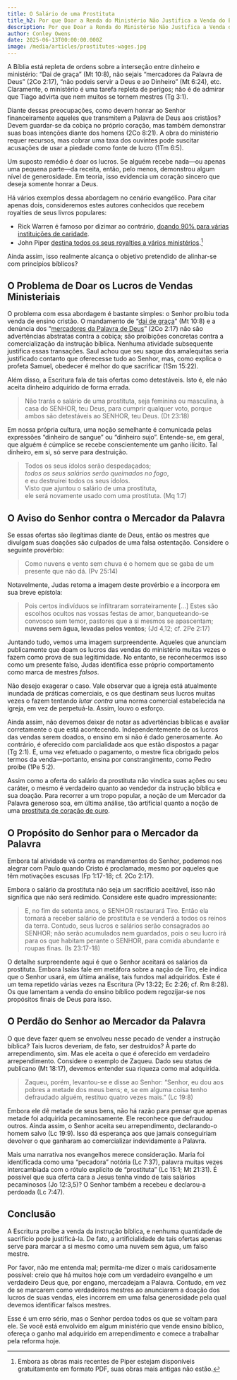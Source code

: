 ```yaml
---
title: O Salário de uma Prostituta
title_h2: Por que Doar a Renda do Ministério Não Justifica a Venda do Ensino Cristão
description: Por que Doar a Renda do Ministério Não Justifica a Venda do Ensino Cristão
author: Conley Owens
date: 2025-06-13T00:00:00.000Z
image: /media/articles/prostitutes-wages.jpg
---
```



A Bíblia está repleta de ordens sobre a interseção entre dinheiro e ministério: “Dai de graça” (Mt 10:8), não sejais “mercadores da Palavra de Deus” (2Co 2:17), “não podeis servir a Deus e ao Dinheiro” (Mt 6:24), etc. Claramente, o ministério é uma tarefa repleta de perigos; não é de admirar que Tiago advirta que nem muitos se tornem mestres (Tg 3:1).

Diante dessas preocupações, como devem honrar ao Senhor financeiramente aqueles que transmitem a Palavra de Deus aos cristãos? Devem guardar-se da cobiça no próprio coração, mas também demonstrar suas boas intenções diante dos homens (2Co 8:21). A obra do ministério requer recursos, mas cobrar uma taxa dos ouvintes pode suscitar acusações de usar a piedade como fonte de lucro (1Tm 6:5).

Um suposto remédio é doar os lucros. Se alguém recebe nada—ou apenas uma pequena parte—da receita, então, pelo menos, demonstrou algum nível de generosidade. Em teoria, isso evidencia um coração sincero que deseja somente honrar a Deus.

Há vários exemplos dessa abordagem no cenário evangélico. Para citar apenas dois, consideremos estes autores conhecidos que recebem royalties de seus livros populares:

* Rick Warren é famoso por dizimar ao contrário, [doando 90% para várias instituições de caridade](https://bigthink.com/videos/what-is-a-reverse-tithe/).
* John Piper [destina todos os seus royalties a vários ministérios](https://www.desiringgod.org/interviews/millions-sold-no-money-taken).[^1]

Ainda assim, isso realmente alcança o objetivo pretendido de alinhar-se com princípios bíblicos?


## O Problema de Doar os Lucros de Vendas Ministeriais

O problema com essa abordagem é bastante simples: o Senhor proibiu toda venda de ensino cristão. O mandamento de “[dai de graça](https://sellingjesus.org/articles/freely-give-today)” (Mt 10:8) e a denúncia dos “[mercadores da Palavra de Deus](https://sellingjesus.org/articles/commercializing-gods-word)” (2Co 2:17) não são advertências abstratas contra a cobiça; são proibições concretas contra a comercialização da instrução bíblica. Nenhuma atividade subsequente justifica essas transações. Saul achou que seu saque dos amalequitas seria justificado contanto que oferecesse tudo ao Senhor, mas, como explica o profeta Samuel, obedecer é melhor do que sacrificar (1Sm 15:22).

Além disso, a Escritura fala de tais ofertas como detestáveis. Isto é, ele não aceita dinheiro adquirido de forma errada.

> Não trarás o salário de uma prostituta, seja feminina ou masculina, à casa do SENHOR, teu Deus, para cumprir qualquer voto, porque ambos são detestáveis ao SENHOR, teu Deus. (Dt 23:18)

Em nossa própria cultura, uma noção semelhante é comunicada pelas expressões “dinheiro de sangue” ou “dinheiro sujo”. Entende-se, em geral, que alguém é cúmplice se recebe conscientemente um ganho ilícito. Tal dinheiro, em si, só serve para destruição.


> Todos os seus ídolos serão despedaçados;\
> _todos os seus salários serão queimados no fogo_,\
> e eu destruirei todos os seus ídolos.\
> Visto que ajuntou o salário de uma prostituta,\
> ele será novamente usado com uma prostituta. (Mq 1:7)


## O Aviso do Senhor contra o Mercador da Palavra

Se essas ofertas são ilegítimas diante de Deus, então os mestres que divulgam suas doações são culpados de uma falsa ostentação. Considere o seguinte provérbio:

> Como nuvens e vento sem chuva é o homem que se gaba de um presente que não dá. (Pv 25:14)

Notavelmente, Judas retoma a imagem deste provérbio e a incorpora em sua breve epístola:

> Pois certos indivíduos se infiltraram sorrateiramente […] Estes são escolhos ocultos nas vossas festas de amor, banqueteando-se convosco sem temor, pastores que a si mesmos se apascentam; __nuvens sem água, levadas pelos ventos__; (Jd 4,12; cf. 2Pe 2:17)

Juntando tudo, vemos uma imagem surpreendente. Aqueles que anunciam publicamente que doam os lucros das vendas do ministério muitas vezes o fazem como prova de sua legitimidade. No entanto, se reconhecermos isso como um presente falso, Judas identifica esse próprio comportamento como marca de mestres _falsos_.

Não desejo exagerar o caso. Vale observar que a igreja está atualmente inundada de práticas comerciais, e os que destinam seus lucros muitas vezes o fazem tentando _lutar contra_ uma norma comercial estabelecida na igreja, em vez de perpetuá-la. Assim, louvo o esforço.

Ainda assim, não devemos deixar de notar as advertências bíblicas e avaliar corretamente o que está acontecendo. Independentemente de os lucros das vendas serem doados, o ensino em si não é dado generosamente. Ao contrário, é oferecido com parcialidade aos que estão dispostos a pagar (Tg 2:1). E, uma vez efetuado o pagamento, o mestre fica obrigado pelos termos da venda—portanto, ensina por constrangimento, como Pedro proíbe (1Pe 5:2).

Assim como a oferta do salário da prostituta não vindica suas ações ou seu caráter, o mesmo é verdadeiro quanto ao vendedor da instrução bíblica e sua doação. Para recorrer a um tropo popular, a noção de um Mercador da Palavra generoso soa, em última análise, tão artificial quanto a noção de uma [prostituta de coração de ouro](https://en.wikipedia.org/wiki/Hooker_with_a_heart_of_gold).


## O Propósito do Senhor para o Mercador da Palavra

Embora tal atividade vá contra os mandamentos do Senhor, podemos nos alegrar com Paulo quando Cristo é proclamado, mesmo por aqueles que têm motivações escusas (Fp 1:17-18; cf. 2Co 2:17).

Embora o salário da prostituta não seja um sacrifício aceitável, isso não significa que não será redimido. Considere este quadro impressionante:

> E, no fim de setenta anos, o SENHOR restaurará Tiro. Então ela tornará a receber salário de prostituta e se venderá a todos os reinos da terra. Contudo, seus lucros e salários serão consagrados ao SENHOR; não serão acumulados nem guardados, pois o seu lucro irá para os que habitam perante o SENHOR, para comida abundante e roupas finas. (Is 23:17-18)

O detalhe surpreendente aqui é que o Senhor aceitará os salários da prostituta. Embora Isaías fale em metáfora sobre a nação de Tiro, ele indica que o Senhor usará, em última análise, tais fundos mal adquiridos. Este é um tema repetido várias vezes na Escritura (Pv 13:22; Ec 2:26; cf. Rm 8:28). Os que lamentam a venda do ensino bíblico podem regozijar-se nos propósitos finais de Deus para isso.


## O Perdão do Senhor ao Mercador da Palavra

O que deve fazer quem se envolveu nesse pecado de vender a instrução bíblica? Tais lucros deveriam, de fato, ser destruídos? À parte do arrependimento, sim. Mas ele aceita o que é oferecido em verdadeiro arrependimento. Considere o exemplo de Zaqueu. Dado seu status de publicano (Mt 18:17), devemos entender sua riqueza como mal adquirida.

> Zaqueu, porém, levantou-se e disse ao Senhor: “Senhor, eu dou aos pobres a metade dos meus bens; e, se em alguma coisa tenho defraudado alguém, restituo quatro vezes mais.” (Lc 19:8)

Embora ele dê metade de seus bens, não há razão para pensar que apenas metade foi adquirida pecaminosamente. Ele reconhece que defraudou outros. Ainda assim, o Senhor aceita seu arrependimento, declarando-o homem salvo (Lc 19:9). Isso dá esperança aos que jamais conseguiriam devolver o que ganharam ao comercializar indevidamente a Palavra.

Mais uma narrativa nos evangelhos merece consideração. Maria foi identificada como uma “pecadora” notória (Lc 7:37), palavra muitas vezes intercambiada com o rótulo explícito de “prostituta” (Lc 15:1; Mt 21:31). É possível que sua oferta cara a Jesus tenha vindo de tais salários pecaminosos (Jo 12:3,5)? O Senhor também a recebeu e declarou-a perdoada (Lc 7:47).


## Conclusão

A Escritura proíbe a venda da instrução bíblica, e nenhuma quantidade de sacrifício pode justificá-la. De fato, a artificialidade de tais ofertas apenas serve para marcar a si mesmo como uma nuvem sem água, um falso mestre.

Por favor, não me entenda mal; permita-me dizer o mais caridosamente possível: creio que há muitos hoje com um verdadeiro evangelho e um verdadeiro Deus que, por engano, mercadejam a Palavra. Contudo, em vez de se marcarem como verdadeiros mestres ao anunciarem a doação dos lucros de suas vendas, eles incorrem em uma falsa generosidade pela qual devemos identificar falsos mestres.

Esse é um erro sério, mas o Senhor perdoa todos os que se voltam para ele. Se você está envolvido em algum ministério que vende ensino bíblico, ofereça o ganho mal adquirido em arrependimento e comece a trabalhar pela reforma hoje.


[^1]: Embora as obras mais recentes de Piper estejam disponíveis gratuitamente em formato PDF, suas obras mais antigas não estão.
